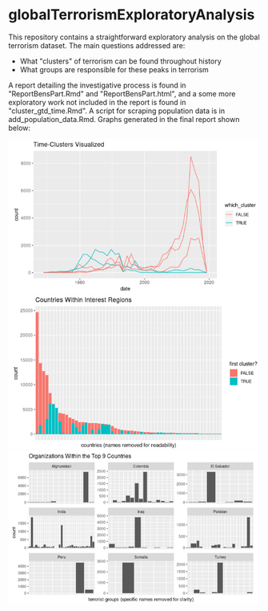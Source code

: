 # globalTerrorismExploratoryAnalysis

This repository contains a straightforward exploratory analysis on the global terrorism dataset. The main questions addressed are: 

- What "clusters" of terrorism can be found throughout history 
- What groups are responsible for these peaks in terrorism 

A report detailing the investigative process is found in "ReportBensPart.Rmd" and "ReportBensPart.html", and a some more exploratory work not included in the report is found in "cluster_gtd_time.Rmd". A script for scraping population data is in add_population_data.Rmd. Graphs generated in the final report shown below: 

![Terrorism Spikes](https://github.com/blitt2018/globalTerrorismExploratoryAnalysis/blob/master/TimeFreqPoly.png)
![Terrorism Per Country](https://github.com/blitt2018/globalTerrorismExploratoryAnalysis/blob/master/TerrorismPerCountry.png)
![Top Terrorist Organizations](https://github.com/blitt2018/globalTerrorismExploratoryAnalysis/blob/master/OrgsTop9SS.png)
